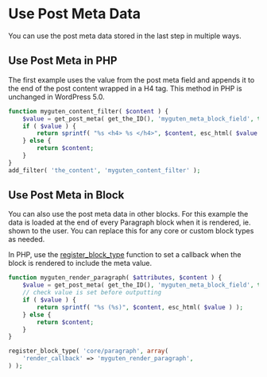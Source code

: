 # Use Post Meta Data

You can use the post meta data stored in the last step in multiple ways.

## Use Post Meta in PHP

The first example uses the value from the post meta field and appends it to the end of the post content wrapped in a H4 tag. This method in PHP is unchanged in WordPress 5.0.

```php
function myguten_content_filter( $content ) {
	$value = get_post_meta( get_the_ID(), 'myguten_meta_block_field', true );
	if ( $value ) {
		return sprintf( "%s <h4> %s </h4>", $content, esc_html( $value ) );
	} else {
		return $content;
	}
}
add_filter( 'the_content', 'myguten_content_filter' );
```

## Use Post Meta in Block

You can also use the post meta data in other blocks. For this example the data is loaded at the end of every Paragraph block when it is rendered, ie. shown to the user. You can replace this for any core or custom block types as needed.

In PHP, use the [register_block_type](https://developer.wordpress.org/reference/functions/register_block_type/) function to set a callback when the block is rendered to include the meta value.

```php
function myguten_render_paragraph( $attributes, $content ) {
	$value = get_post_meta( get_the_ID(), 'myguten_meta_block_field', true );
	// check value is set before outputting
	if ( $value ) {
		return sprintf( "%s (%s)", $content, esc_html( $value ) );
	} else {
		return $content;
	}
}

register_block_type( 'core/paragraph', array(
	'render_callback' => 'myguten_render_paragraph',
) );
```

